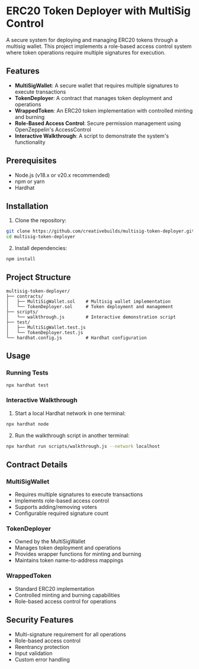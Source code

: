 # ERC20 Token Deployer with MultiSig Control

A secure system for deploying and managing ERC20 tokens through a multisig wallet. This project implements a role-based access control system where token operations require multiple signatures for execution.

## Features

- **MultiSigWallet**: A secure wallet that requires multiple signatures to execute transactions
- **TokenDeployer**: A contract that manages token deployment and operations
- **WrappedToken**: An ERC20 token implementation with controlled minting and burning
- **Role-Based Access Control**: Secure permission management using OpenZeppelin's AccessControl
- **Interactive Walkthrough**: A script to demonstrate the system's functionality

## Prerequisites

- Node.js (v18.x or v20.x recommended)
- npm or yarn
- Hardhat

## Installation

1. Clone the repository:
```bash
git clone https://github.com/creativebuilds/multisig-token-deployer.git
cd multisig-token-deployer
```

2. Install dependencies:
```bash
npm install
```

## Project Structure

```
multisig-token-deployer/
├── contracts/
│   ├── MultiSigWallet.sol    # Multisig wallet implementation
│   └── TokenDeployer.sol     # Token deployment and management
├── scripts/
│   └── walkthrough.js        # Interactive demonstration script
├── test/
│   ├── MultiSigWallet.test.js
│   └── TokenDeployer.test.js
└── hardhat.config.js         # Hardhat configuration
```

## Usage

### Running Tests

```bash
npx hardhat test
```

### Interactive Walkthrough

1. Start a local Hardhat network in one terminal:
```bash
npx hardhat node
```

2. Run the walkthrough script in another terminal:
```bash
npx hardhat run scripts/walkthrough.js --network localhost
```

## Contract Details

### MultiSigWallet

- Requires multiple signatures to execute transactions
- Implements role-based access control
- Supports adding/removing voters
- Configurable required signature count

### TokenDeployer

- Owned by the MultiSigWallet
- Manages token deployment and operations
- Provides wrapper functions for minting and burning
- Maintains token name-to-address mappings

### WrappedToken

- Standard ERC20 implementation
- Controlled minting and burning capabilities
- Role-based access control for operations

## Security Features

- Multi-signature requirement for all operations
- Role-based access control
- Reentrancy protection
- Input validation
- Custom error handling